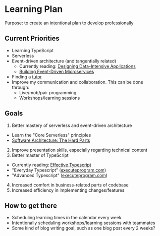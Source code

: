 # Learning Plan

Purpose: to create an intentional plan to develop professionally

## Current Priorities

- Learning TypeScript
- Serverless
- Event-driven architecture (and tangentially related)
  - Currently reading: [Designing Data-Intensive Applications](https://www.amazon.de/-/en/Martin-Kleppmann/dp/1449373321/ref=sr_1_1?keywords=datenintensive+anwendungen+gestalten&qid=1673550491&sprefix=designing+d%2Caps%2C101&sr=8-1)
  - [Building Event-Driven Microservices](https://www.amazon.de/-/en/gp/product/1492057894/ref=ox_sc_act_title_2?smid=A3JWKAKR8XB7XF&psc=1)
- Finding a [tutor](./tutoring_plan.md)
- Improve my communication and collaboration. This can be done through:
  - Live/mob/pair programming
  - Workshops/learning sessions

## Goals

1. Better mastery of serverless and event-driven architecture

- Learn the "Core Serverless" principles
- [Software Architecture: The Hard Parts](https://www.amazon.de/-/en/gp/product/1492086894/ref=ox_sc_act_title_1?smid=A3JWKAKR8XB7XF&psc=1)

2. Improve presentation skills, especially regarding technical content
3. Better master of TypeScript

- Currently reading: [Effective Typescript](https://effectivetypescript.com/)
- "Everyday Typescript" ([executeprogram.com](https://www.executeprogram.com/course))
- "Advanced Typescript" ([executeprogram.com](https://www.executeprogram.com/course))

4. Increased comfort in business-related parts of codebase
5. Increased efficiency in implementing changes/features

## How to get there

- Scheduling learning times in the calendar every week
- Intentionally scheduling workshops/learning sessions with teammates
- Some kind of blog writing goal, such as one blog post every 2 weeks?
